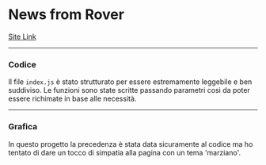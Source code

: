# News from Rover 

[Site Link](newsfromrover.netlify.app)

---

### Codice

Il file `index.js` è stato strutturato per essere estremamente leggebile e ben suddiviso.
Le funzioni sono state scritte passando parametri così da poter essere richimate in base alle necessità.

---

### Grafica

In questo progetto la precedenza è stata data sicuramente al codice ma ho tentato di dare un tocco di simpatia alla pagina con un tema 'marziano'.